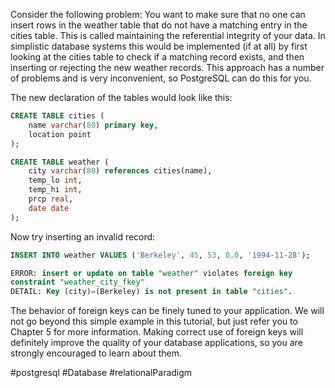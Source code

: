 Consider the following problem: You want to make sure that no one can insert rows in the weather table that do not have a matching entry in the cities table. This is called maintaining the referential integrity of your data. In simplistic database systems this would be implemented (if at all) by first looking at the cities table to check if a matching record exists, and then inserting or rejecting the new weather records. This approach has a number of problems and is very inconvenient, so PostgreSQL can do this for you.

The new declaration of the tables would look like this:
```SQL
CREATE TABLE cities (
	name varchar(80) primary key,
	location point
);
```

```SQL
CREATE TABLE weather (
	city varchar(80) references cities(name),
	temp_lo int,
	temp_hi int,
	prcp real,
	date date
);
```

Now try inserting an invalid record:

```SQL
INSERT INTO weather VALUES ('Berkeley', 45, 53, 0.0, '1994-11-28');
```

```SQL
ERROR: insert or update on table "weather" violates foreign key
constraint "weather_city_fkey"
DETAIL: Key (city)=(Berkeley) is not present in table "cities".
```

The behavior of foreign keys can be finely tuned to your application. We will not go beyond this simple example in this tutorial, but just refer you to Chapter 5 for more information. Making correct use of foreign keys will definitely improve the quality of your database applications, so you are strongly encouraged to learn about them.

#postgresql #Database #relationalParadigm